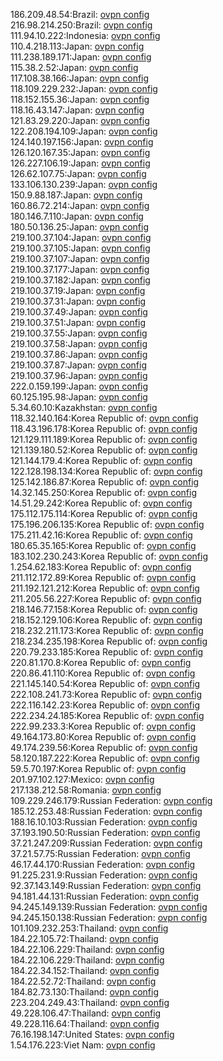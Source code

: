 186.209.48.54:Brazil: [ovpn config](vpn/186_209_48_54.ovpn)  
216.98.214.250:Brazil: [ovpn config](vpn/216_98_214_250.ovpn)  
111.94.10.222:Indonesia: [ovpn config](vpn/111_94_10_222.ovpn)  
110.4.218.113:Japan: [ovpn config](vpn/110_4_218_113.ovpn)  
111.238.189.171:Japan: [ovpn config](vpn/111_238_189_171.ovpn)  
115.38.2.52:Japan: [ovpn config](vpn/115_38_2_52.ovpn)  
117.108.38.166:Japan: [ovpn config](vpn/117_108_38_166.ovpn)  
118.109.229.232:Japan: [ovpn config](vpn/118_109_229_232.ovpn)  
118.152.155.36:Japan: [ovpn config](vpn/118_152_155_36.ovpn)  
118.16.43.147:Japan: [ovpn config](vpn/118_16_43_147.ovpn)  
121.83.29.220:Japan: [ovpn config](vpn/121_83_29_220.ovpn)  
122.208.194.109:Japan: [ovpn config](vpn/122_208_194_109.ovpn)  
124.140.197.156:Japan: [ovpn config](vpn/124_140_197_156.ovpn)  
126.120.167.35:Japan: [ovpn config](vpn/126_120_167_35.ovpn)  
126.227.106.19:Japan: [ovpn config](vpn/126_227_106_19.ovpn)  
126.62.107.75:Japan: [ovpn config](vpn/126_62_107_75.ovpn)  
133.106.130.239:Japan: [ovpn config](vpn/133_106_130_239.ovpn)  
150.9.88.187:Japan: [ovpn config](vpn/150_9_88_187.ovpn)  
160.86.72.214:Japan: [ovpn config](vpn/160_86_72_214.ovpn)  
180.146.7.110:Japan: [ovpn config](vpn/180_146_7_110.ovpn)  
180.50.136.25:Japan: [ovpn config](vpn/180_50_136_25.ovpn)  
219.100.37.104:Japan: [ovpn config](vpn/219_100_37_104.ovpn)  
219.100.37.105:Japan: [ovpn config](vpn/219_100_37_105.ovpn)  
219.100.37.107:Japan: [ovpn config](vpn/219_100_37_107.ovpn)  
219.100.37.177:Japan: [ovpn config](vpn/219_100_37_177.ovpn)  
219.100.37.182:Japan: [ovpn config](vpn/219_100_37_182.ovpn)  
219.100.37.19:Japan: [ovpn config](vpn/219_100_37_19.ovpn)  
219.100.37.31:Japan: [ovpn config](vpn/219_100_37_31.ovpn)  
219.100.37.49:Japan: [ovpn config](vpn/219_100_37_49.ovpn)  
219.100.37.51:Japan: [ovpn config](vpn/219_100_37_51.ovpn)  
219.100.37.55:Japan: [ovpn config](vpn/219_100_37_55.ovpn)  
219.100.37.58:Japan: [ovpn config](vpn/219_100_37_58.ovpn)  
219.100.37.86:Japan: [ovpn config](vpn/219_100_37_86.ovpn)  
219.100.37.87:Japan: [ovpn config](vpn/219_100_37_87.ovpn)  
219.100.37.96:Japan: [ovpn config](vpn/219_100_37_96.ovpn)  
222.0.159.199:Japan: [ovpn config](vpn/222_0_159_199.ovpn)  
60.125.195.98:Japan: [ovpn config](vpn/60_125_195_98.ovpn)  
5.34.60.10:Kazakhstan: [ovpn config](vpn/5_34_60_10.ovpn)  
118.32.140.164:Korea Republic of: [ovpn config](vpn/118_32_140_164.ovpn)  
118.43.196.178:Korea Republic of: [ovpn config](vpn/118_43_196_178.ovpn)  
121.129.111.189:Korea Republic of: [ovpn config](vpn/121_129_111_189.ovpn)  
121.139.180.52:Korea Republic of: [ovpn config](vpn/121_139_180_52.ovpn)  
121.144.179.4:Korea Republic of: [ovpn config](vpn/121_144_179_4.ovpn)  
122.128.198.134:Korea Republic of: [ovpn config](vpn/122_128_198_134.ovpn)  
125.142.186.87:Korea Republic of: [ovpn config](vpn/125_142_186_87.ovpn)  
14.32.145.250:Korea Republic of: [ovpn config](vpn/14_32_145_250.ovpn)  
14.51.29.242:Korea Republic of: [ovpn config](vpn/14_51_29_242.ovpn)  
175.112.175.114:Korea Republic of: [ovpn config](vpn/175_112_175_114.ovpn)  
175.196.206.135:Korea Republic of: [ovpn config](vpn/175_196_206_135.ovpn)  
175.211.42.16:Korea Republic of: [ovpn config](vpn/175_211_42_16.ovpn)  
180.65.35.165:Korea Republic of: [ovpn config](vpn/180_65_35_165.ovpn)  
183.102.230.243:Korea Republic of: [ovpn config](vpn/183_102_230_243.ovpn)  
1.254.62.183:Korea Republic of: [ovpn config](vpn/1_254_62_183.ovpn)  
211.112.172.89:Korea Republic of: [ovpn config](vpn/211_112_172_89.ovpn)  
211.192.121.212:Korea Republic of: [ovpn config](vpn/211_192_121_212.ovpn)  
211.205.56.227:Korea Republic of: [ovpn config](vpn/211_205_56_227.ovpn)  
218.146.77.158:Korea Republic of: [ovpn config](vpn/218_146_77_158.ovpn)  
218.152.129.106:Korea Republic of: [ovpn config](vpn/218_152_129_106.ovpn)  
218.232.211.173:Korea Republic of: [ovpn config](vpn/218_232_211_173.ovpn)  
218.234.235.198:Korea Republic of: [ovpn config](vpn/218_234_235_198.ovpn)  
220.79.233.185:Korea Republic of: [ovpn config](vpn/220_79_233_185.ovpn)  
220.81.170.8:Korea Republic of: [ovpn config](vpn/220_81_170_8.ovpn)  
220.86.41.110:Korea Republic of: [ovpn config](vpn/220_86_41_110.ovpn)  
221.145.140.54:Korea Republic of: [ovpn config](vpn/221_145_140_54.ovpn)  
222.108.241.73:Korea Republic of: [ovpn config](vpn/222_108_241_73.ovpn)  
222.116.142.23:Korea Republic of: [ovpn config](vpn/222_116_142_23.ovpn)  
222.234.24.185:Korea Republic of: [ovpn config](vpn/222_234_24_185.ovpn)  
222.99.233.3:Korea Republic of: [ovpn config](vpn/222_99_233_3.ovpn)  
49.164.173.80:Korea Republic of: [ovpn config](vpn/49_164_173_80.ovpn)  
49.174.239.56:Korea Republic of: [ovpn config](vpn/49_174_239_56.ovpn)  
58.120.187.222:Korea Republic of: [ovpn config](vpn/58_120_187_222.ovpn)  
59.5.70.197:Korea Republic of: [ovpn config](vpn/59_5_70_197.ovpn)  
201.97.102.127:Mexico: [ovpn config](vpn/201_97_102_127.ovpn)  
217.138.212.58:Romania: [ovpn config](vpn/217_138_212_58.ovpn)  
109.229.246.179:Russian Federation: [ovpn config](vpn/109_229_246_179.ovpn)  
185.12.253.48:Russian Federation: [ovpn config](vpn/185_12_253_48.ovpn)  
188.16.10.103:Russian Federation: [ovpn config](vpn/188_16_10_103.ovpn)  
37.193.190.50:Russian Federation: [ovpn config](vpn/37_193_190_50.ovpn)  
37.21.247.209:Russian Federation: [ovpn config](vpn/37_21_247_209.ovpn)  
37.21.57.75:Russian Federation: [ovpn config](vpn/37_21_57_75.ovpn)  
46.17.44.170:Russian Federation: [ovpn config](vpn/46_17_44_170.ovpn)  
91.225.231.9:Russian Federation: [ovpn config](vpn/91_225_231_9.ovpn)  
92.37.143.149:Russian Federation: [ovpn config](vpn/92_37_143_149.ovpn)  
94.181.44.131:Russian Federation: [ovpn config](vpn/94_181_44_131.ovpn)  
94.245.149.139:Russian Federation: [ovpn config](vpn/94_245_149_139.ovpn)  
94.245.150.138:Russian Federation: [ovpn config](vpn/94_245_150_138.ovpn)  
101.109.232.253:Thailand: [ovpn config](vpn/101_109_232_253.ovpn)  
184.22.105.72:Thailand: [ovpn config](vpn/184_22_105_72.ovpn)  
184.22.106.229:Thailand: [ovpn config](vpn/184_22_106_229.ovpn)  
184.22.106.229:Thailand: [ovpn config](vpn/184_22_106_229.ovpn)  
184.22.34.152:Thailand: [ovpn config](vpn/184_22_34_152.ovpn)  
184.22.52.72:Thailand: [ovpn config](vpn/184_22_52_72.ovpn)  
184.82.73.130:Thailand: [ovpn config](vpn/184_82_73_130.ovpn)  
223.204.249.43:Thailand: [ovpn config](vpn/223_204_249_43.ovpn)  
49.228.106.47:Thailand: [ovpn config](vpn/49_228_106_47.ovpn)  
49.228.116.64:Thailand: [ovpn config](vpn/49_228_116_64.ovpn)  
76.16.198.147:United States: [ovpn config](vpn/76_16_198_147.ovpn)  
1.54.176.223:Viet Nam: [ovpn config](vpn/1_54_176_223.ovpn)  
